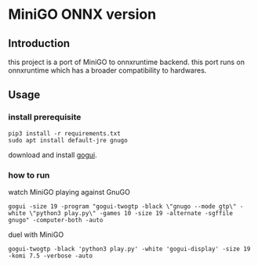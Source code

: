 # MiniGO ONNX version

## Introduction

this project is a port of MiniGO to onnxruntime backend. this port runs on onnxruntime which has a broader compatibility to hardwares.

## Usage

### install prerequisite

```shell
pip3 install -r requirements.txt
sudo apt install default-jre gnugo
```

download and install [gogui](https://sourceforge.net/projects/gogui/).

### how to run

watch MiniGO playing against GnuGO

```shell
gogui -size 19 -program "gogui-twogtp -black \"gnugo --mode gtp\" -white \"python3 play.py\" -games 10 -size 19 -alternate -sgffile gnugo" -computer-both -auto
```

duel with MiniGO

```shell
gogui-twogtp -black 'python3 play.py' -white 'gogui-display' -size 19 -komi 7.5 -verbose -auto
```

